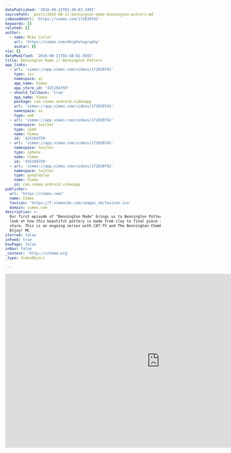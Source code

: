 ```yaml
---
datePublished: '2016-08-21T02:48:03.349Z'
sourcePath: _posts/2016-08-21-bennington-made-bennington-potters.md
isBasedOnUrl: 'https://vimeo.com/172839742'
keywords: []
related: []
author:
  - name: Mike Cutler
    url: 'https://vimeo.com/mhcphotography'
    avatar: {}
via: {}
dateModified: '2016-08-21T02:48:02.959Z'
title: Bennington Made // Bennington Potters
app_links:
  - url: 'vimeo://app.vimeo.com/videos/172839742'
    type: ios
    namespace: ai
    app_name: Vimeo
    app_store_id: '425194759'
  - should_fallback: 'true'
    app_name: Vimeo
    package: com.vimeo.android.videoapp
    url: 'vimeo://app.vimeo.com/videos/172839742'
    namespace: ai
    type: web
  - url: 'vimeo://app.vimeo.com/videos/172839742'
    namespace: twitter
    type: ipad
    name: Vimeo
    id: '425194759'
  - url: 'vimeo://app.vimeo.com/videos/172839742'
    namespace: twitter
    type: iphone
    name: Vimeo
    id: '425194759'
  - url: 'vimeo://app.vimeo.com/videos/172839742'
    namespace: twitter
    type: googleplay
    name: Vimeo
    id: com.vimeo.android.videoapp
publisher:
  url: 'https://vimeo.com/'
  name: Vimeo
  favicon: 'https://f.vimeocdn.com/images_v6/favicon.ico'
  domain: vimeo.com
description: >-
  Our first episode of "Bennington Made" brings us to Bennington Potters. Have a
  look at how this beautiful pottery is made from clay to final piece in the
  store. This is an ongoing series with CAT-TV and The Bennington Chamber!
  Enjoy! MC
starred: false
inFeed: true
hasPage: false
inNav: false
_context: 'http://schema.org'
_type: VideoObject

---
```

<iframe src="https://cdn.embedly.com/widgets/media.html?src=https%3A%2F%2Fplayer.vimeo.com%2Fvideo%2F172839742&amp;url=https%3A%2F%2Fvimeo.com%2F172839742&amp;image=https%3A%2F%2Fi.vimeocdn.com%2Fvideo%2F578884374_1280.jpg&amp;key=b7d04c9b404c499eba89ee7072e1c4f7&amp;type=text%2Fhtml&amp;schema=vimeo" width="1000" height="563" scrolling="no" frameborder="0" allowfullscreen="" style=""></iframe>